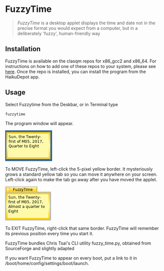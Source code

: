 FuzzyTime
=======

>_FuzzyTime_ is a desktop applet displays the time and date not in the precise format you would expect from a computer, but in a deliberately 'fuzzy', human-friendly way

## Installation

FuzzyTime is available on the clasqm repos for x86_gcc2 and x86_64. For instructions on how to add one of these repos to your system, please see [here](http://clasquin-johnson.co.za/michel/haiku/repo/index.html). Once the repo is installed, you can install the program from the HaikuDepot app.

## Usage

Select Fuzzytime from the Deskbar, or in Terminal type 

    fuzzytime

The program window will appear.


![FuzzyTime](img/FuzzyTime0.png "FuzzyTime")


To MOVE FuzzyTime, left-click the 5-pixel yellow border. It mysteriously grows a standard yellow tab so you can move it anywhere on your screen. Left-click again to make the tab go away after you have moved the applet.

![FuzzyTime](img/FuzzyTime1.png "FuzzyTime")

To EXIT FuzzyTime, right-click that same border. FuzzyTime will remember its previous position every time you start it.

FuzzyTime bundles Chris Tsai's CLI utility fuzzy_time.py, obtained from SourceForge and slightly adapted

If you want FuzzyTime to appear on every boot, put a link to it in /boot/home/config/settings/boot/launch.

